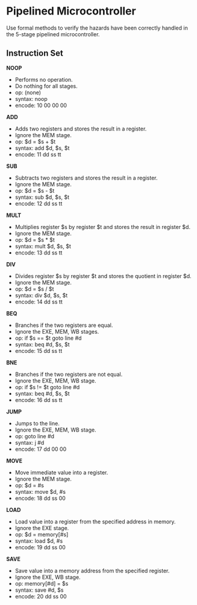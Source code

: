 # Pipelined Microcontroller
Use formal methods to verify the hazards have been correctly handled in the 5-stage pipelined microcontroller.

## Instruction Set

**NOOP**
* Performs no operation.
* Do nothing for all stages.
* op: (none)
* syntax: noop
* encode: 10 00 00 00

**ADD**
* Adds two registers and stores the result in a register.
* Ignore the MEM stage.
* op: $d = $s + $t
* syntax: add $d, $s, $t
* encode: 11 dd ss tt

**SUB**
* Subtracts two registers and stores the result in a register.
* Ignore the MEM stage.
* op: $d = $s - $t
* syntax: sub $d, $s, $t
* encode: 12 dd ss tt

**MULT**
* Multiplies register $s by register $t and stores the result in register $d.
* Ignore the MEM stage.
* op: $d = $s * $t
* syntax: mult $d, $s, $t
* encode: 13 dd ss tt

**DIV**
* Divides register $s by register $t and stores the quotient in register $d.
* Ignore the MEM stage.
* op: $d = $s / $t
* syntax: div $d, $s, $t
* encode: 14 dd ss tt

**BEQ**
* Branches if the two registers are equal.
* Ignore the EXE, MEM, WB stages.
* op: if $s == $t goto line #d
* syntax: beq #d, $s, $t
* encode: 15 dd ss tt

**BNE**
* Branches if the two registers are not equal.
* Ignore the EXE, MEM, WB stage.
* op: if $s != $t goto line #d
* syntax: beq #d, $s, $t
* encode: 16 dd ss tt

**JUMP**
* Jumps to the line.
* Ignore the EXE, MEM, WB stage.
* op: goto line #d
* syntax: j #d
* encode: 17 dd 00 00

**MOVE**
* Move immediate value into a register.
* Ignore the MEM stage.
* op: $d = #s
* syntax: move $d, #s
* encode: 18 dd ss 00

**LOAD**
* Load value into a register from the specified address in memory.
* Ignore the EXE stage.
* op: $d = memory[#s]
* syntax: load $d, #s
* encode: 19 dd ss 00

**SAVE**
* Save value into a memory address from the specified register.
* Ignore the EXE, WB stage.
* op: memory[#d] = $s
* syntax: save #d, $s
* encode: 20 dd ss 00
